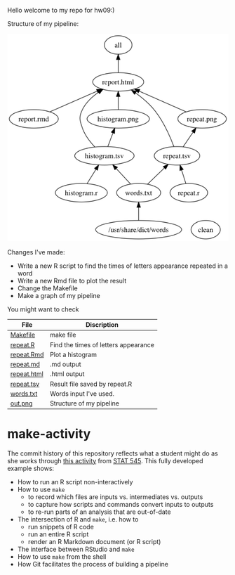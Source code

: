 Hello welcome to my repo for hw09:)

Structure of my pipeline:

![](out.png)

Changes I've made:
* Write a new R script to find the times of letters appearance repeated in a word 
* Write a new Rmd file to plot the result
* Change the Makefile
* Make a graph of my pipeline


You might want to check

File | Discription
-- | --
[Makefile](Makefile) | make file
[repeat.R](repeat.R) | Find the times of letters appearance 
[repeat.Rmd](repeat.Rmd) | Plot a histogram
[repeat.md](repeat.md) | .md output  
[repeat.html](repeat.html) | .html output 
[repeat.tsv](repeat.tsv) | Result file saved by repeat.R
[words.txt](words.txt) | Words input I've used. 
[out.png](out.png) | Structure of my pipeline

make-activity
=============

The commit history of this repository reflects what a student might do as she works through [this activity](http://stat545-ubc.github.io/automation04_make-activity.html) from [STAT 545](http://stat545-ubc.github.io). This fully developed example shows:

  * How to run an R script non-interactively
  * How to use `make`
    - to record which files are inputs vs. intermediates vs. outputs
    - to capture how scripts and commands convert inputs to outputs
    - to re-run parts of an analysis that are out-of-date
  * The intersection of R and `make`, i.e. how to
    - run snippets of R code
    - run an entire R script
    - render an R Markdown document (or R script)
  * The interface between RStudio and `make`
  * How to use `make` from the shell
  * How Git facilitates the process of building a pipeline
